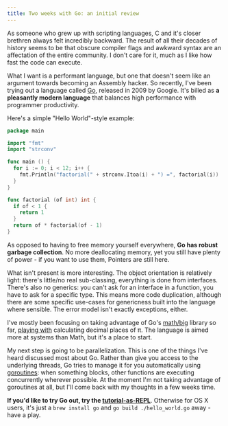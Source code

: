 ```yaml
---
title: Two weeks with Go: an initial review
---
```

As someone who grew up with scripting languages, C and it's closer brethren always felt incredibly backward. The result of all their decades of history seems to be that obscure compiler flags and awkward syntax are an affectation of the entire community. I don't care for it, much as I like how fast the code can execute.
<!--more-->

What I want is a performant language, but one that doesn't seem like an argument towards becoming an Assembly hacker. So recently, I've been trying out a language called [Go](http://golang.org), released in 2009 by Google. It's billed as **a pleasantly modern language** that balances high performance with programmer productivity.

Here's a simple "Hello World"-style example:

``` go
package main

import "fmt"
import "strconv"

func main () {
  for i := 0; i < 12; i++ {
    fmt.Println("factorial(" + strconv.Itoa(i) + ") =", factorial(i))
  }
}

func factorial (of int) int {
  if of < 1 {
    return 1
  }
  return of * factorial(of - 1)
}
```

As opposed to having to free memory yourself everywhere, **Go has robust garbage collection**. No more deallocating memory, yet you still have plenty of power - if you want to use them, Pointers are still here.

What isn't present is more interesting. The object orientation is relatively light: there's little/no real sub-classing, everything is done from interfaces. There's also no generics: you can't ask for an interface in a function, you have to ask for a specific type. This means more code duplication, although there are some specific use-cases for genericness built into the language where sensible. The error model isn't exactly exceptions, either.

I've mostly been focusing on taking advantage of Go's [math/big](http://golang.org/pkg/math/big/) library so far, [playing with](https://github.com/46Bit/the-go-sandpit/) calculating decimal places of &pi;. The language is aimed more at systems than Math, but it's a place to start.

My next step is going to be parallelization. This is one of the things I've heard discussed most about Go. Rather than give you access to the underlying threads, Go tries to manage it for you automatically using [goroutines](http://golang.org/doc/effective_go.html#goroutines): when something blocks, other functions are executing concurrently wherever possible. At the moment I'm not taking advantage of goroutines at all, but I'll come back with my thoughts in a few weeks time.

**If you'd like to try Go out, try the [tutorial-as-REPL](http://tour.golang.org)**. Otherwise for OS X users, it's just a `brew install go` and `go build ./hello_world.go` away - have a play.

